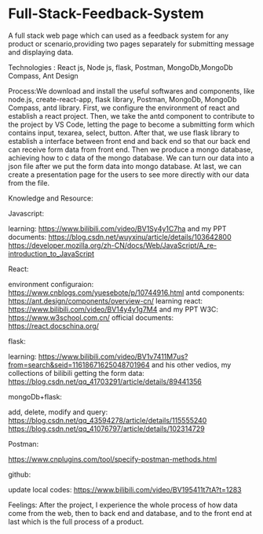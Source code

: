# Full-Stack-Feedback-System
A full stack web page which can used as a feedback system for any product or scenario,providing two pages separately for submitting message and displaying data.

Technologies : React js, Node js, flask, Postman, MongoDb,MongoDb Compass, Ant Design

Process:We download and install the useful softwares and components, like node.js, create-react-app, flask library, Postman, MongoDb, MongoDb Compass, antd library. First, we configure the environment of react and establish a react project. Then, we take the antd component to contribute to the project by VS Code, letting the page to become a submitting form which contains input, texarea, select, button. After that, we use flask library to establish a interface between front end and back end so that our back end can receive form data from front end. Then we produce a mongo database, achieving how to c data of the mongo database. We can turn our data into a json file after we put the form data into mongo database. At last, we can create a presentation page for the users to see more directly with our data from the file.

Knowledge and Resource:

Javascript:

learning: https://www.bilibili.com/video/BV1Sy4y1C7ha and my PPT
documents: https://blog.csdn.net/wuyxinu/article/details/103642800 https://developer.mozilla.org/zh-CN/docs/Web/JavaScript/A_re-introduction_to_JavaScript

React:

environment configuraion: https://www.cnblogs.com/yuesebote/p/10744916.html 
antd components: https://ant.design/components/overview-cn/
learning react: https://www.bilibili.com/video/BV14y4y1g7M4 and my PPT
W3C: https://www.w3school.com.cn/
official documents: https://react.docschina.org/

flask:

learning: https://www.bilibili.com/video/BV1v7411M7us?from=search&seid=11618671625048701964 and his other vedios, my collections of bilibili
getting the form data: https://blog.csdn.net/qq_41703291/article/details/89441356

mongoDb+flask:

add, delete, modify and query: https://blog.csdn.net/qq_43594278/article/details/115555240 https://blog.csdn.net/qq_41076797/article/details/102314729

Postman:

https://www.cnplugins.com/tool/specify-postman-methods.html

github:

update local codes: https://www.bilibili.com/video/BV195411t7tA?t=1283

Feelings: After the project, I experience the whole process of how data come from the web, then to back end and database, and to the front end at last which is the full process of a product.
